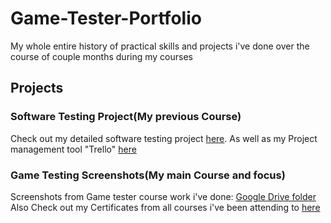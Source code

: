 # Game-Tester-Portfolio
My whole entire history of practical skills and projects i've done over the course of couple months during my courses
## Projects

### Software Testing Project(My previous Course)
Check out my detailed software testing project [here](https://docs.google.com/spreadsheets/d/1TcfCK-3TtD8ObtthIOlnjHTYRIfGgu0FYA5-iAi0KME/edit?usp=sharing).
As well as my Project management tool "Trello" [here](https://trello.com/invite/b/65c531af12ffacb3ea0da0ec/ATTI560d0db448873219ecd5ab4ec8f92502C98000A9/yummy-app-testing)
### Game Testing Screenshots(My main Course and focus)
Screenshots from Game tester course work i've done: [Google Drive folder](https://drive.google.com/drive/folders/1IDzPAKWqzKstibwGGTqbNedDGrjMDYbi?usp=sharing)
Also Check out my Certificates from all courses i've been attending to [here](https://drive.google.com/drive/folders/1exiNnKEb8BVoZFhsCngM7p1q6vsdJ9al?usp=sharing)
